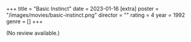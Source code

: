 +++
title = "Basic Instinct"
date = 2023-01-16
[extra]
poster = "/images/movies/basic-instinct.png"
director = ""
rating = 4
year = 1992
genre = []
+++

(No review available.)
